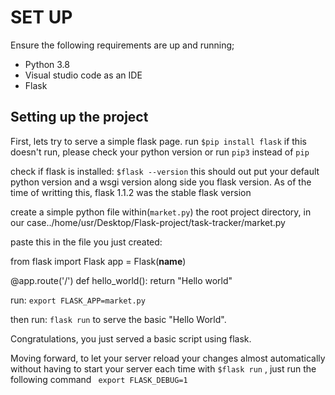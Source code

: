 #  SET UP

 Ensure the following requirements are up and running;
 - Python 3.8
 - Visual studio code as an IDE
 - Flask
 
 ## Setting up the project
 First, lets try to serve a simple flask page.
 run `$pip install flask`
if this doesn't run, please check your python version or run `pip3` instead of `pip`

check if flask is installed:
`$flask --version`
this should out put your default python version and a wsgi version along side you flask version. As of the time of writting this, flask 1.1.2 was the stable flask version

create a simple python file within(`market.py`) the root project directory, in our case../home/usr/Desktop/Flask-project/task-tracker/market.py

paste this in the file you just created:

from flask import Flask
app = Flask(__name__)

@app.route('/')
def hello_world():
    return "Hello world"

run:
  `export FLASK_APP=market.py`

then run:
  `flask run`
to serve the basic "Hello World".

Congratulations, you just served a basic script using flask.

Moving forward, to let your server reload your changes almost automatically without having to start your server each time with `$flask run` , just run the following command ` export FLASK_DEBUG=1` 
